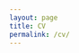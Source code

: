 ```yaml
---
layout: page
title: CV
permalink: /cv/
---
```



<object data="{{ site.baseurl }}/images/CV.pdf" width="1000" height="1000" type='application/pdf'/>
